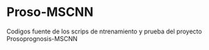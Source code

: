 # Proso-MSCNN
Codigos fuente de los scrips de ntrenamiento y prueba del proyecto Prosoprognosis-MSCNN
